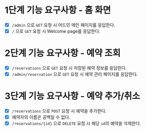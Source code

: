# 1단계 기능 요구사항 - 홈 화면

- [x] `/admin` 으로 `GET` 요청 시 어드민 메인 페이지를 응답한다.
- [x] `/` 으로 `GET` 요청 시 Welcome page를 응답한다.

# 2단계 기능 요구사항 - 예약 조회
- [x] `/reservations` 으로 `GET` 요청 시 저장된 예약 정보를 응답한다.
- [x] `/admin/reservation` 으로 `GET` 요청 시 예약 관리 페이지를 응답한다.

# 3단계 기능 요구사항 - 예약 추가/취소
- [x] `/reservations` 으로 `POST` 요청 시 예약을 추가한다.
- [x] 예약자의 이름은 공백일 수 없다.
- [x] `/reservations/{id}` 으로 `DELETE` 요청 시 해당 `id`의 예약을 삭제한다.

